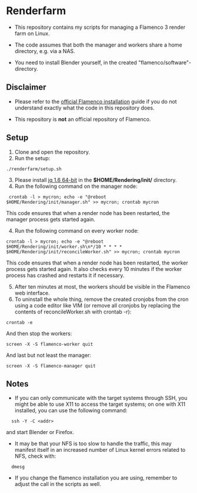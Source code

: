 # Renderfarm
- This repository contains my scripts for managing a Flamenco 3 render farm on Linux. 

- The code assumes that both the manager and workers share a home directory, e.g. via a NAS.

- You need to install Blender yourself, in the created "flamenco/software"-directory.

  

## Disclaimer

- Please refer to the [official Flamenco installation](https://flamenco.blender.org/usage/quickstart/) guide if you do not understand exactly what the code in this repository does.

- This repository is **not** an official repository of Flamenco.

## Setup

1. Clone and open the repository.
2. Run the setup:

  ```shell
  ./renderfarm/setup.sh
  ```

3. Please install [jq 1.6 64-bit](https://stedolan.github.io/jq/download/) in the **$HOME/Rendering/init/** directory.
3. Run the following command on the manager node:
  ```shell
   crontab -l > mycron; echo -e "@reboot $HOME/Rendering/init/manager.sh" >> mycron; crontab mycron
  ```
  This code ensures that when a render node has been restarted, the manager process gets started again.

4. Run the following command on every worker node:
  ```shell
  crontab -l > mycron; echo -e "@reboot $HOME/Rendering/init/worker.sh\n*/10 * * * * $HOME/Rendering/init/reconcileWorker.sh" >> mycron; crontab mycron
  ```
  This code ensures that when a render node has been restarted, the worker process gets started again. It also checks every 10 minutes if the worker process has crashed and restarts it if necessary.

5. After ten minutes at most, the workers should be visible in the Flamenco web interface.
6. To uninstall the whole thing, remove the created cronjobs from the cron using a code editor like VIM (or remove all cronjobs by replacing the contents of reconcileWorker.sh with crontab -r):
  ```shell
  crontab -e
  ```
And then stop the workers:
  ```shell
  screen -X -S flamenco-worker quit
  ```
And last but not least the manager:
  ```shell
  screen -X -S flamenco-manager quit
  ```

## Notes

- If you can only communicate with the target systems through SSH, you might be able to use X11 to access the target systems; on one with X11 installed, you can use the following command:
```shell
  ssh -Y -C <addr>
```
and start Blender or Firefox.
- It may be that your NFS is too slow to handle the traffic, this may manifest itself in an increased number of Linux kernel errors related to NFS, check with:
```shell
  dmesg
```
- If you change the flamenco installation you are using, remember to adjust the call in the scripts as well.
